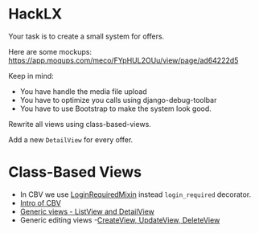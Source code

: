 # HackLX

Your task is to create a small system for offers.

Here are some mockups: https://app.moqups.com/meco/FYpHUL2OUu/view/page/ad64222d5

Keep in mind:
- You have handle the media file upload
- You have to optimize you calls using django-debug-toolbar
- You have to use Bootstrap to make the system look good.

Rewrite all views using class-based-views.

Add a new `DetailView` for every offer.


# Class-Based Views

* In CBV we use [LoginRequiredMixin](https://docs.djangoproject.com/en/1.10/topics/auth/default/#the-loginrequired-mixin) instead `login_required` decorator.
* [Intro of CBV](https://docs.djangoproject.com/en/1.10/topics/class-based-views/intro/)
* [Generic views - ListView and DetailView](https://docs.djangoproject.com/en/1.10/topics/class-based-views/generic-display/)
* Generic editing views -[CreateView, UpdateView, DeleteView](https://docs.djangoproject.com/en/1.10/topics/class-based-views/generic-editing/)
